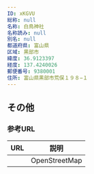 ```yaml
---
ID: xKGVU
総称: null
名称: 白鳥神社
名称読み: null
別名: null
都道府県: 富山県
区域: 黒部市
緯度: 36.9123397
経度: 137.4240026
郵便番号: 9380001
住所: 富山県黒部市荒俣１９８−１
---
```


## その他

### 参考URL

| URL | 説明          |
| --- | ------------- |
|     | OpenStreetMap |
